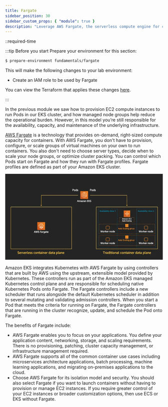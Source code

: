 ```yaml
---
title: Fargate
sidebar_position: 30
sidebar_custom_props: { "module": true }
description: "Leverage AWS Fargate, the serverless compute engine for containers, with Amazon Elastic Kubernetes Service."
---
```


::required-time

:::tip Before you start
Prepare your environment for this section:

```bash timeout=400 wait=30
$ prepare-environment fundamentals/fargate
```

This will make the following changes to your lab environment:

- Create an IAM role to be used by Fargate

You can view the Terraform that applies these changes [here](https://github.com/VAR::MANIFESTS_OWNER/VAR::MANIFESTS_REPOSITORY/tree/VAR::MANIFESTS_REF/manifests/modules/fundamentals/fargate/.workshop/terraform).

:::

In the previous module we saw how to provision EC2 compute instances to run Pods in our EKS cluster, and how managed node groups help reduce the operational burden. However, in this model you’re still responsible for the availability, capacity, and maintenance of the underlying infrastructure.

[AWS Fargate](https://aws.amazon.com/fargate/) is a technology that provides on-demand, right-sized compute capacity for containers. With AWS Fargate, you don't have to provision, configure, or scale groups of virtual machines on your own to run containers. You also don't need to choose server types, decide when to scale your node groups, or optimize cluster packing. You can control which Pods start on Fargate and how they run with Fargate profiles. Fargate profiles are defined as part of your Amazon EKS cluster.

![Fargate Architecture](./assets/fargate.webp)

Amazon EKS integrates Kubernetes with AWS Fargate by using controllers that are built by AWS using the upstream, extensible model provided by Kubernetes. These controllers run as part of the Amazon EKS managed Kubernetes control plane and are responsible for scheduling native Kubernetes Pods onto Fargate. The Fargate controllers include a new scheduler that runs alongside the default Kubernetes scheduler in addition to several mutating and validating admission controllers. When you start a Pod that meets the criteria for running on Fargate, the Fargate controllers that are running in the cluster recognize, update, and schedule the Pod onto Fargate.

The benefits of Fargate include:

- AWS Fargate enables you to focus on your applications. You define your application content, networking, storage, and scaling requirements. There is no provisioning, patching, cluster capacity management, or infrastructure management required.
- AWS Fargate supports all of the common container use cases including microservices architecture applications, batch processing, machine learning applications, and migrating on-premises applications to the cloud.
- Choose AWS Fargate for its isolation model and security. You should also select Fargate if you want to launch containers without having to provision or manage EC2 instances. If you require greater control of your EC2 instances or broader customization options, then use ECS or EKS without Fargate.
